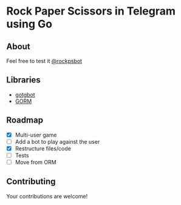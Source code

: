 # Rock Paper Scissors in Telegram using Go
## About
Feel free to test it [@rockpsbot](https://t.me/rockpsbot)


## Libraries
- [gotgbot](https://github.com/PaulSonOfLars/gotgbot)
- [GORM](https://gorm.io)

## Roadmap
* [x] Multi-user game
* [ ] Add a bot to play against the user
* [x] Restructure files/code
* [ ] Tests
* [ ] Move from ORM

## Contributing
Your contributions are welcome!
